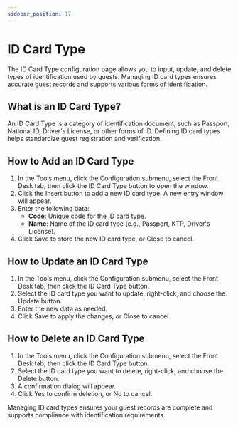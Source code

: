 ```yaml
---
sidebar_position: 17
---
```


# ID Card Type

The ID Card Type configuration page allows you to input, update, and delete types of identification used by guests. Managing ID card types ensures accurate guest records and supports various forms of identification.

## What is an ID Card Type?

An ID Card Type is a category of identification document, such as Passport, National ID, Driver's License, or other forms of ID. Defining ID card types helps standardize guest registration and verification.

## How to Add an ID Card Type

1. In the Tools menu, click the Configuration submenu, select the Front Desk tab, then click the ID Card Type button to open the window.
2. Click the Insert button to add a new ID card type. A new entry window will appear.
3. Enter the following data:
   - **Code**: Unique code for the ID card type.
   - **Name**: Name of the ID card type (e.g., Passport, KTP, Driver's License).
4. Click Save to store the new ID card type, or Close to cancel.

## How to Update an ID Card Type

1. In the Tools menu, click the Configuration submenu, select the Front Desk tab, then click the ID Card Type button.
2. Select the ID card type you want to update, right-click, and choose the Update button.
3. Enter the new data as needed.
4. Click Save to apply the changes, or Close to cancel.

## How to Delete an ID Card Type

1. In the Tools menu, click the Configuration submenu, select the Front Desk tab, then click the ID Card Type button.
2. Select the ID card type you want to delete, right-click, and choose the Delete button.
3. A confirmation dialog will appear.
4. Click Yes to confirm deletion, or No to cancel.

Managing ID card types ensures your guest records are complete and supports compliance with identification requirements.
